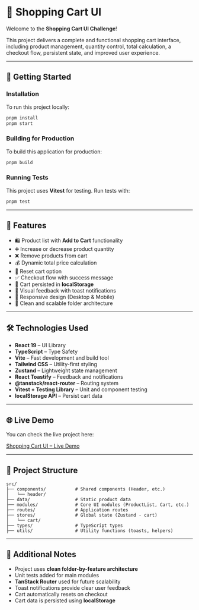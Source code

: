 # 🛒 Shopping Cart UI

Welcome to the **Shopping Cart UI Challenge**!

This project delivers a complete and functional shopping cart interface, including product management, quantity control, total calculation, a checkout flow, persistent state, and improved user experience.

---

## 🚀 Getting Started

### Installation

To run this project locally:

```bash
pnpm install
pnpm start
```

### Building for Production

To build this application for production:

```bash
pnpm build
```

### Running Tests

This project uses **Vitest** for testing. Run tests with:

```bash
pnpm test
```

---

## 🎯 Features

- 🛍️ Product list with **Add to Cart** functionality
- ➕ Increase or decrease product quantity
- ❌ Remove products from cart
- 💰 Dynamic total price calculation
- 🔄 Reset cart option
- ✅ Checkout flow with success message
- 💾 Cart persisted in **localStorage**
- 🔔 Visual feedback with toast notifications
- 📱 Responsive design (Desktop & Mobile)
- 📂 Clean and scalable folder architecture

---

## 🛠️ Technologies Used

- **React 19** – UI Library
- **TypeScript** – Type Safety
- **Vite** – Fast development and build tool
- **Tailwind CSS** – Utility-first styling
- **Zustand** – Lightweight state management
- **React Toastify** – Feedback and notifications
- **@tanstack/react-router** – Routing system
- **Vitest + Testing Library** – Unit and component testing
- **localStorage API** – Persist cart data

---

## 🌐 Live Demo

You can check the live project here:

[Shopping Cart UI – Live Demo](https://shopping-cart-ui-rosy.vercel.app/)

---

## 📂 Project Structure

```
src/
├── components/           # Shared components (Header, etc.)
│   └── header/
├── data/                 # Static product data
├── modules/              # Core UI modules (ProductList, Cart, etc.)
├── routes/               # Application routes
├── stores/               # Global state (Zustand - cart)
│   └── cart/
├── types/                # TypeScript types
├── utils/                # Utility functions (toasts, helpers)
```

---

## 📄 Additional Notes

- Project uses **clean folder-by-feature architecture**
- Unit tests added for main modules
- **TanStack Router** used for future scalability
- Toast notifications provide clear user feedback
- Cart automatically resets on checkout
- Cart data is persisted using **localStorage**
